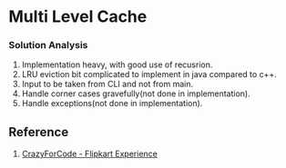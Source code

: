 # Multi Level Cache

### Solution Analysis

1. Implementation heavy, with good use of recusrion.
2. LRU eviction bit complicated to implement in java compared to c++.
3. Input to be taken from CLI and not from main.
4. Handle corner cases gravefully(not done in implementation).
5. Handle exceptions(not done in implementation).

## Reference

1. [CrazyForCode - Flipkart Experience](http://www.crazyforcode.com/flipkart-interview-experience-offsite-hiring-drive/)
